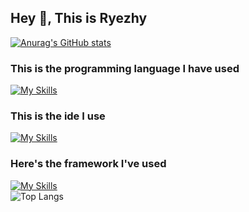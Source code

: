 ## Hey 👋, This is Ryezhy

[![Anurag's GitHub stats](https://github-readme-stats.vercel.app/api?username=Ryezhy)](https://github.com/anuraghazra/github-readme-stats)
<br>
### This is the programming language I have used
[![My Skills](https://skillicons.dev/icons?i=js,ts,html,css,cs,c,cpp,py,java,kotlin)](https://skillicons.dev)
<br>
### This is the ide I use
[![My Skills](https://skillicons.dev/icons?i=androidstudio,visualstudio,pycharm,idea,webstorm)](https://skillicons.dev)
<br>
### Here's the framework I've used
[![My Skills](https://skillicons.dev/icons?i=materialui,dotnet,fastapi,vue,pytorch,mysql,spring)](https://skillicons.dev)
<br>
![Top Langs](https://github-readme-stats.vercel.app/api/top-langs/?username=Ryezhy&layout=compact)
<!--
- 🔭 I’m currently working on ...
- 🌱 I’m currently learning ...
- 👯 I’m looking to collaborate on ...
- 🤔 I’m looking for help with ...
- 💬 Ask me about ...
- 📫 How to reach me: ...
- 😄 Pronouns: ...
- ⚡ Fun fact: ...
-->

